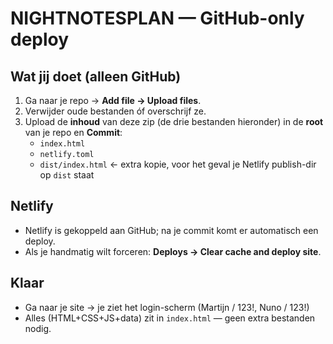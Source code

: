 # NIGHTNOTESPLAN — GitHub-only deploy

## Wat jij doet (alleen GitHub)
1) Ga naar je repo → **Add file → Upload files**.
2) Verwijder oude bestanden óf overschrijf ze.
3) Upload de **inhoud** van deze zip (de drie bestanden hieronder) in de **root** van je repo en **Commit**:
   - `index.html`
   - `netlify.toml`
   - `dist/index.html`  ← extra kopie, voor het geval je Netlify publish-dir op `dist` staat

## Netlify
- Netlify is gekoppeld aan GitHub; na je commit komt er automatisch een deploy.
- Als je handmatig wilt forceren: **Deploys → Clear cache and deploy site**.

## Klaar
- Ga naar je site → je ziet het login-scherm (Martijn / 123!, Nuno / 123!)
- Alles (HTML+CSS+JS+data) zit in `index.html` — geen extra bestanden nodig.
